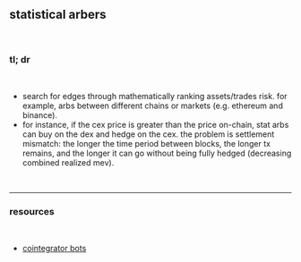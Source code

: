 ## statistical arbers

<br>

### tl; dr

<br>

* search for edges through mathematically ranking assets/trades risk. for example, arbs between different chains or markets (e.g. ethereum and binance).
* for instance, if the cex price is greater than the price on-chain, stat arbs can buy on the dex and hedge on the cex. the problem is settlement mismatch: the longer the time period between blocks, the longer tx remains, and the longer it can go without being fully hedged (decreasing combined realized mev).



<br>

---

### resources

<br>


* [cointegrator bots](https://github.com/go-outside-labs/blockchain-science-py)
